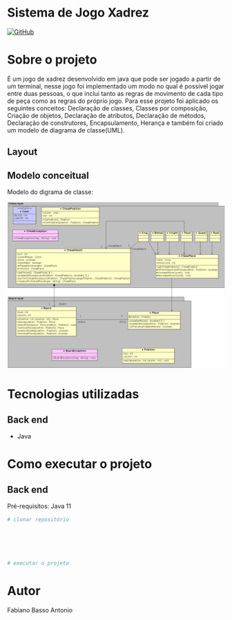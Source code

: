# Sistema de Jogo  Xadrez
[![GitHub](https://img.shields.io/github/license/fabianobasso/Jogo_De_Xadrez)](https://github.com/fabianobasso/Jogo_De_Xadrez/blob/master/LICENSE) 

# Sobre o projeto
É um jogo de xadrez desenvolvido em java que pode ser jogado a partir de um terminal, nesse jogo foi implementado um modo no qual é possível jogar entre duas
pessoas, o que inclui tanto as regras de movimento de cada tipo de peça como as regras do próprio jogo.
Para esse projeto foi aplicado os seguintes conceitos: Declaração de classes, Classes por composição, Criação de objetos, Declaração de atributos, Declaração
de métodos, Declaração de construtores, Encapsulamento, Herança e também foi criado um modelo de diagrama de classe(UML).


## Layout 

## Modelo conceitual
Modelo do digrama de classe:


![Modelo Conceitual](https://github.com/fabianobasso/assets/blob/master/img/ModelosConceitual/ModeloConceitualJogoXadrez.png)


# Tecnologias utilizadas

## Back end
- Java


# Como executar o projeto

## Back end
Pré-requisitos: Java 11

```bash
# clonar repositório





# executar o projeto

```

# Autor

Fabiano Basso Antonio

